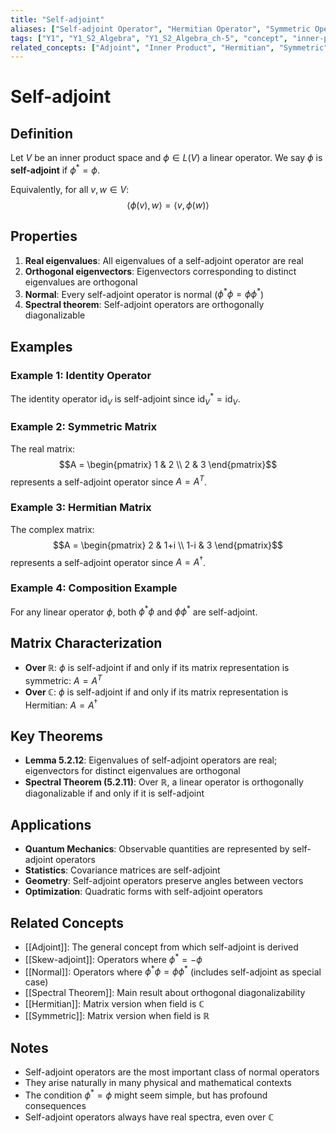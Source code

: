 ```yaml
---
title: "Self-adjoint"
aliases: ["Self-adjoint Operator", "Hermitian Operator", "Symmetric Operator"]
tags: ["Y1", "Y1_S2_Algebra", "Y1_S2_Algebra_ch-5", "concept", "inner-product-space", "linear-operator", "self-adjoint", "hermitian", "symmetric", "spectral-theorem"]
related_concepts: ["Adjoint", "Inner Product", "Hermitian", "Symmetric", "Normal", "Spectral Theorem", "Eigenvalue"]
---
```


# Self-adjoint

## Definition
Let $V$ be an inner product space and $\phi \in L(V)$ a linear operator. We say $\phi$ is **self-adjoint** if $\phi^{*} = \phi$.

Equivalently, for all $v, w \in V$:
$$\langle\phi(v), w\rangle = \langle v, \phi(w)\rangle$$

## Properties
1. **Real eigenvalues**: All eigenvalues of a self-adjoint operator are real
2. **Orthogonal eigenvectors**: Eigenvectors corresponding to distinct eigenvalues are orthogonal
3. **Normal**: Every self-adjoint operator is normal ($\phi^{*}\phi = \phi\phi^{*}$)
4. **Spectral theorem**: Self-adjoint operators are orthogonally diagonalizable

## Examples

### Example 1: Identity Operator
The identity operator $\text{id}_V$ is self-adjoint since $\text{id}_V^{*} = \text{id}_V$.

### Example 2: Symmetric Matrix
The real matrix:
$$A = \begin{pmatrix} 1 & 2 \\ 2 & 3 \end{pmatrix}$$
represents a self-adjoint operator since $A = A^T$.

### Example 3: Hermitian Matrix  
The complex matrix:
$$A = \begin{pmatrix} 2 & 1+i \\ 1-i & 3 \end{pmatrix}$$
represents a self-adjoint operator since $A = A^{\dagger}$.

### Example 4: Composition Example
For any linear operator $\phi$, both $\phi^{*}\phi$ and $\phi\phi^{*}$ are self-adjoint.

## Matrix Characterization
- **Over $\mathbb{R}$**: $\phi$ is self-adjoint if and only if its matrix representation is symmetric: $A = A^T$
- **Over $\mathbb{C}$**: $\phi$ is self-adjoint if and only if its matrix representation is Hermitian: $A = A^{\dagger}$

## Key Theorems
- **Lemma 5.2.12**: Eigenvalues of self-adjoint operators are real; eigenvectors for distinct eigenvalues are orthogonal
- **Spectral Theorem (5.2.11)**: Over $\mathbb{R}$, a linear operator is orthogonally diagonalizable if and only if it is self-adjoint

## Applications
- **Quantum Mechanics**: Observable quantities are represented by self-adjoint operators
- **Statistics**: Covariance matrices are self-adjoint
- **Geometry**: Self-adjoint operators preserve angles between vectors
- **Optimization**: Quadratic forms with self-adjoint operators

## Related Concepts
- [[Adjoint]]: The general concept from which self-adjoint is derived
- [[Skew-adjoint]]: Operators where $\phi^{*} = -\phi$
- [[Normal]]: Operators where $\phi^{*}\phi = \phi\phi^{*}$ (includes self-adjoint as special case)
- [[Spectral Theorem]]: Main result about orthogonal diagonalizability
- [[Hermitian]]: Matrix version when field is $\mathbb{C}$
- [[Symmetric]]: Matrix version when field is $\mathbb{R}$

## Notes
- Self-adjoint operators are the most important class of normal operators
- They arise naturally in many physical and mathematical contexts
- The condition $\phi^{*} = \phi$ might seem simple, but has profound consequences
- Self-adjoint operators always have real spectra, even over $\mathbb{C}$